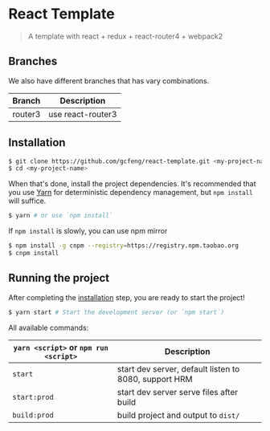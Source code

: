 # React Template

> A template with react + redux + react-router4 + webpack2

## Branches
We also have different branches that has vary combinations.

| Branch      | Description                   |
|-------------|-------------------------------|
| router3     | use react-router3             |

## Installation
```bash
$ git clone https://github.com/gcfeng/react-template.git <my-project-name> 
$ cd <my-project-name>
```

When that's done, install the project dependencies. It's recommended that you use [Yarn](#https://yarnpkg.com/) for 
deterministic dependency management, but `npm install` will suffice.

```bash
$ yarn # or use `npm install`
```

If `npm install` is slowly, you can use npm mirror
```bash
$ npm install -g cnpm --registry=https://registry.npm.taobao.org
$ cnpm install
```

## Running the project
After completing the [installation](#installation) step, you are ready to start the project!
```bash
$ yarn start # Start the development server (or `npm start`)
```

All available commands:

| `yarn <script>` or `npm run <script>` | Description |
|---------------------------------------|-------------|
| `start` | start dev server, default listen to 8080, support HRM |
| `start:prod` | start dev server serve files after build |
| `build:prod` | build project and output to `dist/` |
